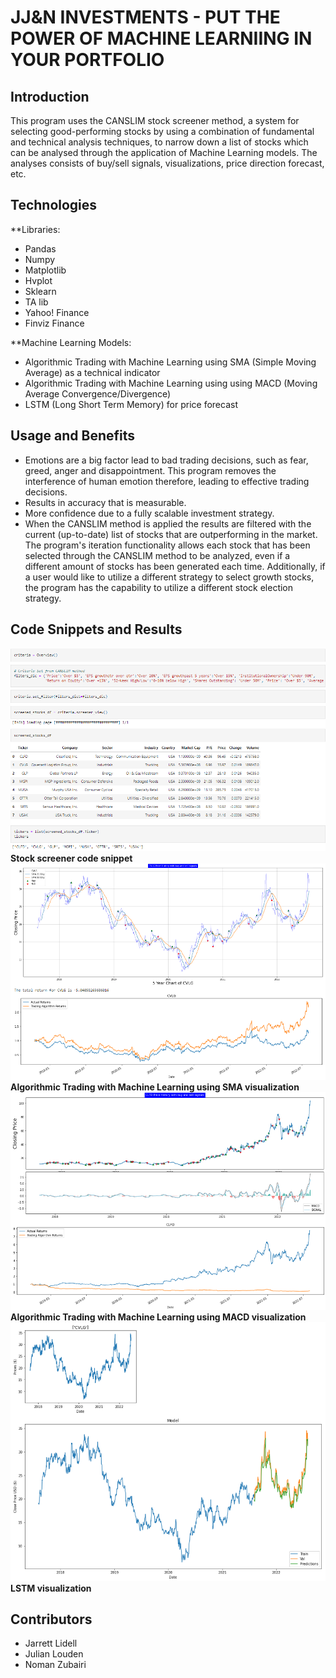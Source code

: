 # JJ&N INVESTMENTS - PUT THE POWER OF MACHINE LEARNIING IN YOUR PORTFOLIO



## Introduction
This program uses the CANSLIM stock screener method, a system for selecting good-performing stocks by using a combination of fundamental and technical analysis techniques, to narrow down a list of stocks which can be analysed through the application of Machine Learning models. The analyses consists of buy/sell signals, visualizations, price direction forecast, etc.



## Technologies
**Libraries:
* Pandas
* Numpy
* Matplotlib
* Hvplot
* Sklearn
* TA lib
* Yahoo! Finance
* Finviz Finance

**Machine Learning Models:
* Algorithmic Trading with Machine Learning using SMA (Simple Moving Average) as a technical indicator
* Algorithmic Trading with Machine Learning using using MACD (Moving Average Convergence/Divergence)
* LSTM (Long Short Term Memory) for price forecast



## Usage and Benefits
* Emotions are a big factor lead to bad trading decisions, such as fear, greed, anger and disappointment. This program removes the interference of human emotion therefore, leading to effective trading decisions.
* Results in accuracy that is measurable.
* More confidence due to a fully scalable investment strategy.
* When the CANSLIM method is applied the results are filtered with the current (up-to-date) list of stocks that are outperforming in the market. The program's iteration functionality allows each stock that has been selected through the CANSLIM method to be analyzed, even if a different amount of stocks has been generated each time. Additionally, if a user would like to utilize a different strategy to select growth stocks, the program has the capability to utilize a different stock election strategy.

## Code Snippets and Results

![image1](images/screenshot1.png)
**Stock screener code snippet**
![image2](images/screenshot2sma.png)
**Algorithmic Trading with Machine Learning using SMA visualization**
![image3](images/screenshot3macd.png)
**Algorithmic Trading with Machine Learning using MACD visualization**
![image4](images/screenshot4lstm.png)
**LSTM visualization**


## Contributors
* Jarrett Lidell
* Julian Louden
* Noman Zubairi